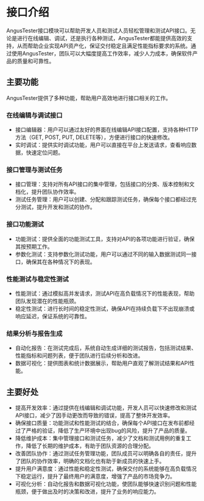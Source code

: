 # 接口介绍

AngusTester接口模块可以帮助开发人员和测试人员轻松管理和测试API接口。无论是进行在线编辑、调试，还是执行各种测试，AngusTester都能提供高效的支持，从而帮助企业实现API资产化，保证交付稳定且满足性能指标要求的系统。通过使用AngusTester，团队可以大幅度提高工作效率，减少人力成本，确保软件产品的质量和可靠性。

## 主要功能

AngusTester提供了多种功能，帮助用户高效地进行接口相关的工作。

### 在线编辑与调试接口

- 接口编辑器：用户可以通过友好的界面在线编辑API接口配置，支持各种HTTP方法（GET, POST, PUT, DELETE等），方便进行接口的快速修改。
- 实时调试：提供实时调试功能，用户可以直接在平台上发送请求，查看响应数据，快速定位问题。

### 接口管理与测试任务

- 接口管理：支持对所有API接口的集中管理，包括接口的分类、版本控制和文档化，提升团队协作效率。
- 测试任务管理：用户可以创建、分配和跟踪测试任务，确保每个接口都经过充分测试，提升开发和测试的协作。

### 接口功能测试

- 功能测试：提供全面的功能测试工具，支持对API的各项功能进行验证，确保其按预期工作。
- 参数化测试：支持参数化测试功能，用户可以通过不同的输入数据测试同一接口，确保其在各种情况下的表现。

### 性能测试与稳定性测试

- 性能测试：通过模拟高并发请求，测试API在高负载情况下的性能表现，帮助团队发现潜在的性能瓶颈。
- 稳定性测试：进行长时间的稳定性测试，确保API在持续负载下不出现崩溃或响应延迟，保证系统的可靠性。

### 结果分析与报告生成

- 自动化报告：在测试完成后，系统自动生成详细的测试报告，包括测试结果、性能指标和问题列表，便于团队进行后续分析和改进。
- 数据可视化：提供图表和统计数据展示，帮助用户直观了解测试结果和API性能。

## 主要好处

- 提高开发效率：通过提供在线编辑和调试功能，开发人员可以快速修改和测试API接口，减少了因手动更改而导致的错误，提高了整体开发效率。
- 确保接口质量：功能测试和性能测试的结合，确保每个API接口在发布前都经过了严格的验证，降低了生产环境中出现bug的风险，提升了产品的质量。
- 降低维护成本：集中管理接口和测试任务，减少了文档和测试用例的重复工作，降低了长期的维护成本，有助于团队资源的合理分配。
- 改善团队协作：通过测试任务管理功能，团队成员可以明确各自的责任，提升了团队的协作效率，明确的文档化也有助于新成员的快速上手。
- 提升用户满意度：通过性能和稳定性测试，确保交付的系统能够在高负载情况下稳定运行，提升了最终用户的满意度，增强了产品的市场竞争力。
- 可视化分析：自动化报告和数据可视化功能，使团队能够快速识别问题和性能瓶颈，便于做出及时的决策和改进，提升了业务的响应能力。
